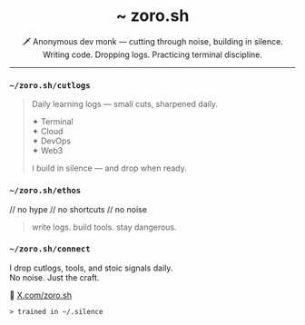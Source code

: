 <h1 align="center">~ zoro.sh</h1>

<p align="center">
🗡️ Anonymous dev monk — cutting through noise, building in silence.<br/>
Writing code. Dropping logs. Practicing terminal discipline.
</p>

---

### `~/zoro.sh/cutlogs`

> Daily learning logs — small cuts, sharpened daily.  
>  
> ✦ Terminal  
> ✦ Cloud  
> ✦ DevOps  
> ✦ Web3  
>  
> I build in silence — and drop when ready.

### `~/zoro.sh/ethos`

// no hype
// no shortcuts
// no noise

> write logs. build tools. stay dangerous.

### `~/zoro.sh/connect`

I drop cutlogs, tools, and stoic signals daily.  
No noise. Just the craft.

📡 [X.com/zoro.sh](https://x.com/zorointerminal)

```shell
> trained in ~/.silence

